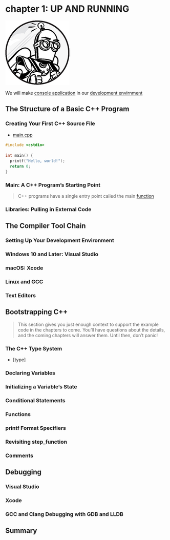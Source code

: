 # chapter 1: UP AND RUNNING

![](../../public/images/common.jpg)

We will make [console application] in our [development envirnment]

## The Structure of a Basic C++ Program

### Creating Your First C++ Source File

- [main.cpp](../../resources/ccc-master/chapter_1/listing_1_1.cpp)

```cpp
#include <cstdio>

int main() {
  printf("Hello, world!");
  return 0;
}
```
### Main: A C++ Program’s Starting Point

>C++ programs have a single entry point called the main [function]


### Libraries: Pulling in External Code

## The Compiler Tool Chain

### Setting Up Your Development Environment
### Windows 10 and Later: Visual Studio
### macOS: Xcode
### Linux and GCC
### Text Editors

## Bootstrapping C++

>This section gives you just enough context to support the example code in the chapters to come. You’ll have questions about the details, and the coming chapters will answer them. Until then, don’t panic!

### The C++ Type System
- [type]
### Declaring Variables
### Initializing a Variable’s State
### Conditional Statements
### Functions
### printf Format Specifiers
### Revisiting step_function
### Comments

## Debugging
### Visual Studio
### Xcode
### GCC and Clang Debugging with GDB and LLDB

## Summary

[behavior]: ../../GLOSSARY.md#behavior
[console application]: ../../GLOSSARY.md#con
[development envirnment]: ../../GLOSSARY.md#dev
[entry point]: ../../GLOSSARY.md#entry
[function]: ../../GLOSSARY.md#function
